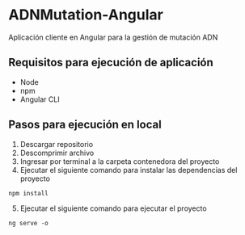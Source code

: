 # ADNMutation-Angular
Aplicación cliente en Angular para la gestión de mutación ADN

## Requisitos para ejecución de aplicación
- Node
- npm
- Angular CLI

## Pasos para ejecución en local
1. Descargar repositorio
2. Descomprimir archivo
3. Ingresar por terminal a la carpeta contenedora del proyecto
4. Ejecutar el siguiente comando para instalar las dependencias del proyecto

```
npm install
```

5. Ejecutar el siguiente comando para ejecutar el proyecto

```
ng serve -o
```
